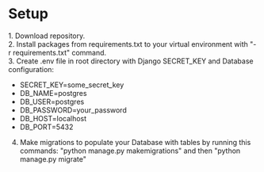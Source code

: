 <h1>Setup</h1>
1. Download repository.<br>
2. Install packages from requirements.txt to your virtual environment with "-r requirements.txt" command.<br>
3. Create .env file in root directory with Django SECRET_KEY and Database configuration:<br>
<ul>
  <li>SECRET_KEY=some_secret_key</li>
  <li>DB_NAME=postgres</li>
  <li>DB_USER=postgres</li>
  <li>DB_PASSWORD=your_password</li>
  <li>DB_HOST=localhost</li>
  <li>DB_PORT=5432</li>
</ul>

4. Make migrations to populate your Database with tables by running this commands: "python manage.py makemigrations" and then "python manage.py migrate"<br>
